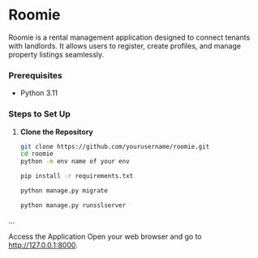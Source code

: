 # Roomie
Roomie is a rental management application designed to connect tenants with landlords. It allows users to register, create profiles, and manage property listings seamlessly.



### Prerequisites
- Python 3.11

 ### Steps to Set Up

1. **Clone the Repository**

   ```bash
   git clone https://github.com/yourusername/roomie.git
   cd roomie
   python -m env name of your env

   pip install -r requirements.txt
   
   python manage.py migrate
   
   python manage.py runsslserver
   
 ...

   Access the Application Open your web browser and go to http://127.0.0.1:8000.
     
